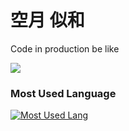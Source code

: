 # 空月 似和

Code in production be like

![](https://media.tenor.com/j_DUeuoAnXgAAAAM/piano-piano-on-fire.gif)

### Most Used Language
[![Most Used Lang](https://github-readme-stats.vercel.app/api/top-langs/?username=imniwa&layout=compact&langs_count=10&hide=jupyter%20notebook,html,css,vue,blade,php,handlebars,shell,batchfile,roff&hide_title=true)](https://github.com/anuraghazra/github-readme-stats)
